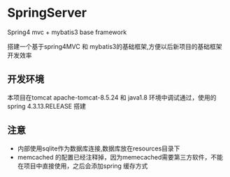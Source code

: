 SpringServer
============
Spring4 mvc + mybatis3 base framework

搭建一个基于spring4MVC 和 mybatis3的基础框架,方便以后新项目的基础框架开发效率

## 开发环境
本项目在tomcat apache-tomcat-8.5.24 和 java1.8 环境中调试通过，使用的spring 4.3.13.RELEASE 搭建 


## 注意
* 内部使用sqlite作为数据库连接,数据库放在resources目录下
* memcached 的配置已经注释掉，因为memecached需要第三方软件，不能在项目中直接使用，之后会添加spring 缓存方式
